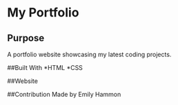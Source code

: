 # My Portfolio

## Purpose
A portfolio website showcasing my latest coding projects.

##Built With
*HTML
*CSS

##Website


##Contribution
Made by Emily Hammon